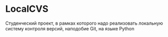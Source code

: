 # LocalCVS
Студенческий проект, в рамках которого надо реализовать локальную систему контроля версий, наподобие Git, на языке Python
